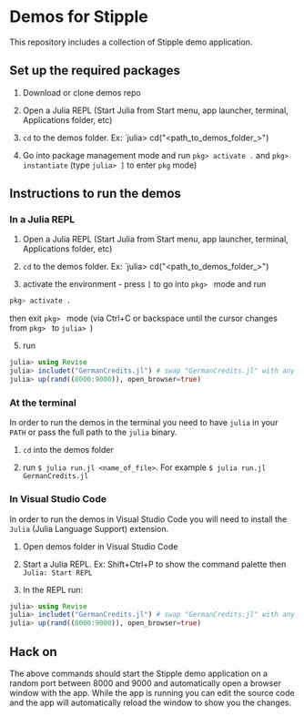 # Demos for Stipple

This repository includes a collection of Stipple demo application.

## Set up the required packages

1. Download or clone demos repo

2. Open a Julia REPL (Start Julia from Start menu, app launcher, terminal, Applications folder, etc)

3. `cd` to the demos folder. Ex: `julia> cd("<path_to_demos_folder_>")

4. Go into package management mode and run `pkg> activate .` and `pkg> instantiate` (type `julia> ]` to enter `pkg` mode)

## Instructions to run the demos

### In a Julia REPL

1. Open a Julia REPL (Start Julia from Start menu, app launcher, terminal, Applications folder, etc)

2. `cd` to the demos folder. Ex: `julia> cd("<path_to_demos_folder_>")

3. activate the environment - press `]` to go into `pkg> ` mode and run

```julia
pkg> activate .
```

then exit `pkg> ` mode (via Ctrl+C or backspace until the cursor changes from `pkg> ` to `julia> `)

5. run

```julia
julia> using Revise
julia> includet("GermanCredits.jl") # swap "GermanCredits.jl" with any other demo
julia> up(rand((8000:9000)), open_browser=true)
```

### At the terminal

In order to run the demos in the terminal you need to have `julia` in your `PATH` or pass the full path to the `julia` binary.

1. `cd` into the demos folder

2. run `$ julia run.jl <name_of_file>`. For example `$ julia run.jl GermanCredits.jl`

### In Visual Studio Code

In order to run the demos in Visual Studio Code you will need to install the `Julia` (Julia Language Support) extension.

1. Open demos folder in Visual Studio Code

2. Start a Julia REPL. Ex: Shift+Ctrl+P to show the command palette then `Julia: Start REPL`

3. In the REPL run:

```julia
julia> using Revise
julia> includet("GermanCredits.jl") # swap "GermanCredits.jl" with any other demo
julia> up(rand((8000:9000)), open_browser=true)
```

## Hack on

The above commands should start the Stipple demo application on a random port between 8000 and 9000 and automatically open a browser window with the app. While the app is running you can edit the source code and the app will automatically reload the window to show you the changes.

